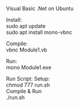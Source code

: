 Visual Basic .Net on Ubuntu     

Install:    
sudo apt update     
sudo apt install mono-vbnc      

Compile:    
vbnc Module1.vb 

Run:    
mono Module1.exe    

Run Script: 
Setup:  
chmod 777 run.sh    
Compile & Run   
./run.sh